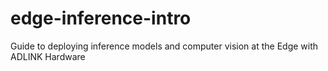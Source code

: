 # edge-inference-intro
Guide to deploying inference models and computer vision at the Edge with ADLINK Hardware
